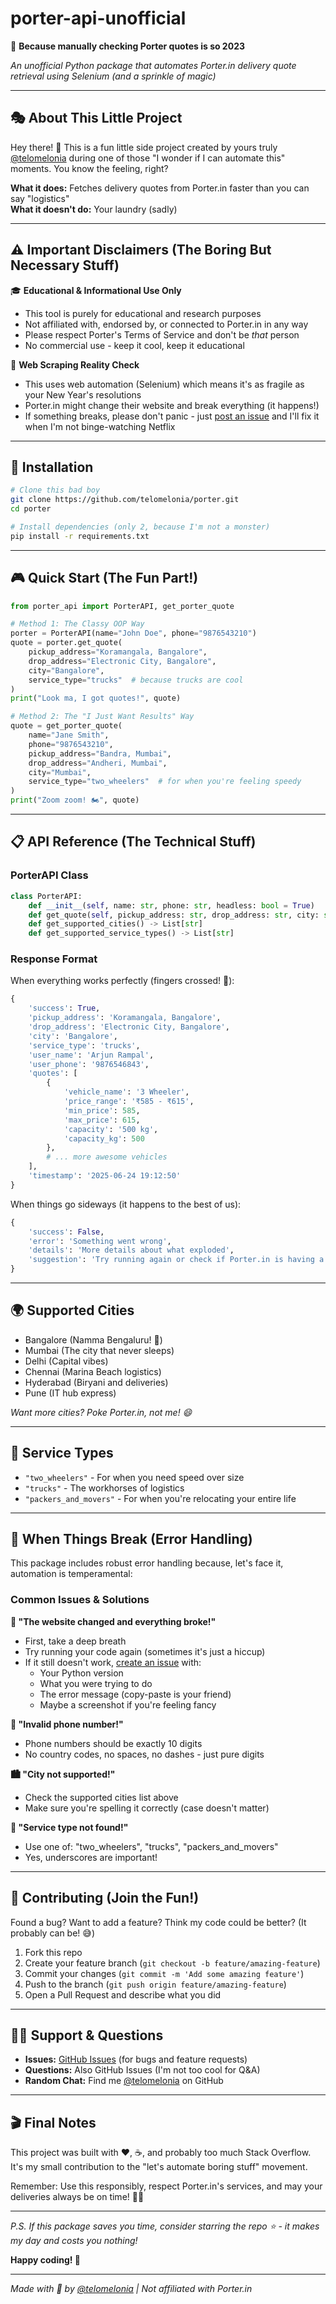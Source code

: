 # porter-api-unofficial

🚛 **Because manually checking Porter quotes is so 2023**

_An unofficial Python package that automates Porter.in delivery quote retrieval using Selenium (and a sprinkle of magic)_

---

## 🎭 About This Little Project

Hey there! 👋 This is a fun little side project created by yours truly [@telomelonia](https://github.com/telomelonia) during one of those "I wonder if I can automate this" moments. You know the feeling, right?

**What it does:** Fetches delivery quotes from Porter.in faster than you can say "logistics"  
**What it doesn't do:** Your laundry (sadly)

---

## ⚠️ Important Disclaimers (The Boring But Necessary Stuff)

🎓 **Educational & Informational Use Only**

- This tool is purely for educational and research purposes
- Not affiliated with, endorsed by, or connected to Porter.in in any way
- Please respect Porter's Terms of Service and don't be _that_ person
- No commercial use - keep it cool, keep it educational

🤖 **Web Scraping Reality Check**

- This uses web automation (Selenium) which means it's as fragile as your New Year's resolutions
- Porter.in might change their website and break everything (it happens!)
- If something breaks, please don't panic - just [post an issue](https://github.com/telomelonia/porter/issues) and I'll fix it when I'm not binge-watching Netflix

---

## 🚀 Installation

```bash
# Clone this bad boy
git clone https://github.com/telomelonia/porter.git
cd porter

# Install dependencies (only 2, because I'm not a monster)
pip install -r requirements.txt
```

---

## 🎮 Quick Start (The Fun Part!)

```python
from porter_api import PorterAPI, get_porter_quote

# Method 1: The Classy OOP Way
porter = PorterAPI(name="John Doe", phone="9876543210")
quote = porter.get_quote(
    pickup_address="Koramangala, Bangalore",
    drop_address="Electronic City, Bangalore",
    city="Bangalore",
    service_type="trucks"  # because trucks are cool
)
print("Look ma, I got quotes!", quote)

# Method 2: The "I Just Want Results" Way
quote = get_porter_quote(
    name="Jane Smith",
    phone="9876543210",
    pickup_address="Bandra, Mumbai",
    drop_address="Andheri, Mumbai",
    city="Mumbai",
    service_type="two_wheelers"  # for when you're feeling speedy
)
print("Zoom zoom! 🏍️", quote)
```

---

## 📋 API Reference (The Technical Stuff)

### PorterAPI Class

```python
class PorterAPI:
    def __init__(self, name: str, phone: str, headless: bool = True)
    def get_quote(self, pickup_address: str, drop_address: str, city: str, service_type: str = "trucks") -> Dict
    def get_supported_cities() -> List[str]
    def get_supported_service_types() -> List[str]
```

### Response Format

When everything works perfectly (fingers crossed! 🤞):

```python
{
    'success': True,
    'pickup_address': 'Koramangala, Bangalore',
    'drop_address': 'Electronic City, Bangalore',
    'city': 'Bangalore',
    'service_type': 'trucks',
    'user_name': 'Arjun Rampal',
    'user_phone': '9876546843',
    'quotes': [
        {
            'vehicle_name': '3 Wheeler',
            'price_range': '₹585 - ₹615',
            'min_price': 585,
            'max_price': 615,
            'capacity': '500 kg',
            'capacity_kg': 500
        },
        # ... more awesome vehicles
    ],
    'timestamp': '2025-06-24 19:12:50'
}
```

When things go sideways (it happens to the best of us):

```python
{
    'success': False,
    'error': 'Something went wrong',
    'details': 'More details about what exploded',
    'suggestion': 'Try running again or check if Porter.in is having a bad day'
}
```

---

## 🌍 Supported Cities

- Bangalore (Namma Bengaluru! 🌆)
- Mumbai (The city that never sleeps)
- Delhi (Capital vibes)
- Chennai (Marina Beach logistics)
- Hyderabad (Biryani and deliveries)
- Pune (IT hub express)

_Want more cities? Poke Porter.in, not me! 😄_

---

## 🚛 Service Types

- `"two_wheelers"` - For when you need speed over size
- `"trucks"` - The workhorses of logistics
- `"packers_and_movers"` - For when you're relocating your entire life

---

## 🐛 When Things Break (Error Handling)

This package includes robust error handling because, let's face it, automation is temperamental:

### Common Issues & Solutions

**🔧 "The website changed and everything broke!"**

- First, take a deep breath
- Try running your code again (sometimes it's just a hiccup)
- If it still doesn't work, [create an issue](https://github.com/telomelonia/porter/issues) with:
  - Your Python version
  - What you were trying to do
  - The error message (copy-paste is your friend)
  - Maybe a screenshot if you're feeling fancy

**📱 "Invalid phone number!"**

- Phone numbers should be exactly 10 digits
- No country codes, no spaces, no dashes - just pure digits

**🏙️ "City not supported!"**

- Check the supported cities list above
- Make sure you're spelling it correctly (case doesn't matter)

**🚛 "Service type not found!"**

- Use one of: "two_wheelers", "trucks", "packers_and_movers"
- Yes, underscores are important!

---

## 🤝 Contributing (Join the Fun!)

Found a bug? Want to add a feature? Think my code could be better? (It probably can be! 😅)

1. Fork this repo
2. Create your feature branch (`git checkout -b feature/amazing-feature`)
3. Commit your changes (`git commit -m 'Add some amazing feature'`)
4. Push to the branch (`git push origin feature/amazing-feature`)
5. Open a Pull Request and describe what you did

---

## 🙋‍♂️ Support & Questions

- **Issues:** [GitHub Issues](https://github.com/telomelonia/porter/issues) (for bugs and feature requests)
- **Questions:** Also GitHub Issues (I'm not too cool for Q&A)
- **Random Chat:** Find me [@telomelonia](https://github.com/telomelonia) on GitHub

---

## 🎬 Final Notes

This project was built with ❤️, ☕, and probably too much Stack Overflow. It's my small contribution to the "let's automate boring stuff" movement.

Remember: Use this responsibly, respect Porter.in's services, and may your deliveries always be on time! 🚚✨

---

_P.S. If this package saves you time, consider starring the repo ⭐ - it makes my day and costs you nothing!_

**Happy coding! 🎉**

---

_Made with 🔧 by [@telomelonia](https://github.com/telomelonia) | Not affiliated with Porter.in_
